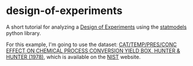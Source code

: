 # design-of-experiments

A short tutorial for analyzing a [Design of Experiments](https://en.wikipedia.org/wiki/Design_of_experiments) using the [statmodels](https://www.statsmodels.org/stable/index.html) python library.

For this example, I'm going to use the dataset: [CAT/TEMP/PRES/CONC EFFECT ON CHEMICAL PROCESS CONVERSION YIELD
BOX, HUNTER & HUNTER (1978)](https://www.itl.nist.gov/div898/education/dex/boxchem.dat), which is available on the [NIST](https://www.itl.nist.gov/div898/education/datasets.htm) website.
